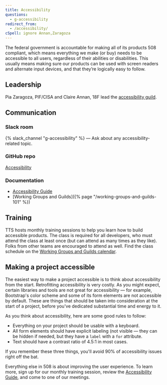 ```yaml
---
title: Accessibility
questions:
  - g-accessibility
redirect_from:
  - /accessibility/
cSpell: ignore Annan,Zaragoza
---
```


The federal government is accountable for making all of its products 508
compliant, which means everything we make (or buy) needs to be accessible to all
users, regardless of their abilities or disabilities. This usually means making
sure our products can be used with screen readers and alternate input devices,
and that they’re logically easy to follow.

## Leadership

Pia Zaragoza, PIF/CISA and Claire Annan, 18F lead the
[accessibility guild](https://github.com/18F/accessibility).

## Communication

### Slack room

{% slack_channel "g-accessibility" %} — Ask about any accessibility-related
topic.

### GitHub repo

[Accessibility](https://github.com/18F/accessibility)

### Documentation

- [Accessibility Guide](https://accessibility.18f.gov/)
- [Working Groups and Guilds]({% page "/working-groups-and-guilds-101" %})

## Training

TTS hosts monthly training sessions to help you learn how to build accessible
products. The class is required for all developers, who must attend the class at
least once (but can attend as many times as they like). Folks from other teams
are encouraged to attend as well. Find the class schedule on the
[Working Groups and Guilds calendar](https://www.google.com/calendar/embed?src=gsa.gov_o1aqcv28k1f0nmca5bkch8los4%40group.calendar.google.com&ctz=America/New_York).

## Making a project accessible

The easiest way to make a project accessible is to think about accessibility
from the start. Retrofitting accessibility is very costly. As you might expect,
certain libraries and tools are not great for accessibility — for example,
Bootstrap's color scheme and some of its form elements are not accessible by
default. These are things that should be taken into consideration at the start
of a project, before you've dedicated substantial time and energy to it.

As you think about accessibility, here are some good rules to follow:

- Everything on your project should be usable with a keyboard.
- All form elements should have explicit labeling (not visible — they can be
  hidden if needed, but they have a `label` with a `for` attribute.
- Text should have a contrast ratio of 4.5:1 in most cases.

If you remember these three things, you'll avoid 90% of accessibility issues
right off the bat.

Everything else in 508 is about improving the user experience. To learn more,
sign up for our monthly training session, review the
[Accessibility Guide](https://accessibility.18f.gov/), and come to one of our
meetings.
